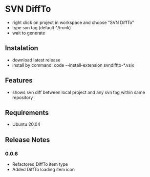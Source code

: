 # SVN DiffTo 

* right click on project in workspace and choose "SVN DiffTo"
* type svn tag (default ^/trunk)
* wait to generate

## Instalation

* download latest release
* install by command: code --install-extension svndiffto-*.vsix

## Features

* shows svn diff between local project and any svn tag within same repository

## Requirements

* Ubuntu 20.04

## Release Notes

### 0.0.6

* Refactored DiffTo item type
* Added DiffTo loading item icon
